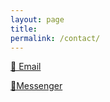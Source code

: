 ```yaml
---
layout: page
title:
permalink: /contact/
---
```

 
	
[💌 Email](mailto:farah.maamar@icloud.com)

[💎Messenger](https://www.messenger.com/t/farah.maamar)

